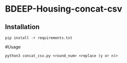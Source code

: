 # BDEEP-Housing-concat-csv

## Installation 

`pip install -r requirements.txt`

#Usage

`python3 concat_csv.py <round_num> <replace (y or n)>`

